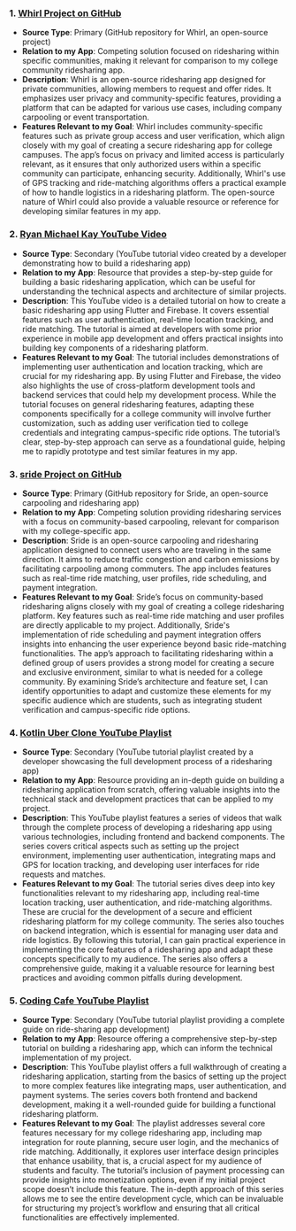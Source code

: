 ### 1.  [Whirl Project on GitHub](https://github.com/cs340-20/Whirl)

- **Source Type**: Primary (GitHub repository for Whirl, an open-source project) 
- **Relation to my App**: Competing solution focused on ridesharing within specific communities, making it relevant for comparison to my college community ridesharing app.
- **Description**: Whirl is an open-source ridesharing app designed for private communities, allowing members to request and offer rides. It emphasizes user privacy and community-specific features, providing a platform that can be adapted for various use cases, including company carpooling or event transportation.
- **Features Relevant to my Goal**: Whirl includes community-specific features such as private group access and user verification, which align closely with my goal of creating a secure ridesharing app for college campuses. The app’s focus on privacy and limited access is particularly relevant, as it ensures that only authorized users within a specific community can participate, enhancing security. Additionally, Whirl's use of GPS tracking and ride-matching algorithms offers a practical example of how to handle logistics in a ridesharing platform. The open-source nature of Whirl could also provide a valuable resource or reference for developing similar features in my app.


### 2. [Ryan Michael Kay YouTube Video](https://youtu.be/yRVt6sALB-g?si=gNIjK1x4vmccxYEt)

- **Source Type**: Secondary (YouTube tutorial video created by a developer demonstrating how to build a ridesharing app)
- **Relation to my App**: Resource that provides a step-by-step guide for building a basic ridesharing application, which can be useful for understanding the technical aspects and architecture of similar projects.
- **Description**: This YouTube video is a detailed tutorial on how to create a basic ridesharing app using Flutter and Firebase. It covers essential features such as user authentication, real-time location tracking, and ride matching. The tutorial is aimed at developers with some prior experience in mobile app development and offers practical insights into building key components of a ridesharing platform.
- **Features Relevant to my Goal**: The tutorial includes demonstrations of implementing user authentication and location tracking, which are crucial for my ridesharing app. By using Flutter and Firebase, the video also highlights the use of cross-platform development tools and backend services that could help my development process. While the tutorial focuses on general ridesharing features, adapting these components specifically for a college community will involve further customization, such as adding user verification tied to college credentials and integrating campus-specific ride options. The tutorial’s clear, step-by-step approach can serve as a foundational guide, helping me to rapidly prototype and test similar features in my app.

### 3. [sride Project on GitHub](https://github.com/AuYuRa/sride?tab=readme-ov-file)

- **Source Type**: Primary (GitHub repository for Sride, an open-source carpooling and ridesharing app)
- **Relation to my App**: Competing solution providing ridesharing services with a focus on community-based carpooling, relevant for comparison with my college-specific app.
- **Description**: Sride is an open-source carpooling and ridesharing application designed to connect users who are traveling in the same direction. It aims to reduce traffic congestion and carbon emissions by facilitating carpooling among commuters. The app includes features such as real-time ride matching, user profiles, ride scheduling, and payment integration.
- **Features Relevant to my Goal**: Sride’s focus on community-based ridesharing aligns closely with my goal of creating a college ridesharing platform. Key features such as real-time ride matching and user profiles are directly applicable to my project. Additionally, Sride's implementation of ride scheduling and payment integration offers insights into enhancing the user experience beyond basic ride-matching functionalities. The app’s approach to facilitating ridesharing within a defined group of users provides a strong model for creating a secure and exclusive environment, similar to what is needed for a college community. By examining Sride’s architecture and feature set, I can identify opportunities to adapt and customize these elements for my specific audience which are students, such as integrating student verification and campus-specific ride options.


### 4. [Kotlin Uber Clone YouTube Playlist](https://youtube.com/playlist?list=PLaoF-xhnnrRW4HZNwZZ6MS12aWn-m3nGd&si=kN413uMWgkAzIBnl)

- **Source Type**: Secondary (YouTube tutorial playlist created by a developer showcasing the full development process of a ridesharing app)
- **Relation to my App**: Resource providing an in-depth guide on building a ridesharing application from scratch, offering valuable insights into the technical stack and development practices that can be applied to my project.
- **Description**: This YouTube playlist features a series of videos that walk through the complete process of developing a ridesharing app using various technologies, including frontend and backend components. The series covers critical aspects such as setting up the project environment, implementing user authentication, integrating maps and GPS for location tracking, and developing user interfaces for ride requests and matches.
- **Features Relevant to my Goal**: The tutorial series dives deep into key functionalities relevant to my ridesharing app, including real-time location tracking, user authentication, and ride-matching algorithms. These are crucial for the development of a secure and efficient ridesharing platform for my college community. The series also touches on backend integration, which is essential for managing user data and ride logistics. By following this tutorial, I can gain practical experience in implementing the core features of a ridesharing app and adapt these concepts specifically to my audience. The series also offers a comprehensive guide, making it a valuable resource for learning best practices and avoiding common pitfalls during development.



### 5. [Coding Cafe YouTube Playlist](https://youtube.com/playlist?list=PLxefhmF0pcPl6gcWvrpTbjGO7rcMWY1jT&si=1beVlz-ktA9BIlBo)

- **Source Type**: Secondary (YouTube tutorial playlist providing a complete guide on ride-sharing app development)
- **Relation to my App**: Resource offering a comprehensive step-by-step tutorial on building a ridesharing app, which can inform the technical implementation of my project.
- **Description**: This YouTube playlist offers a full walkthrough of creating a ridesharing application, starting from the basics of setting up the project to more complex features like integrating maps, user authentication, and payment systems. The series covers both frontend and backend development, making it a well-rounded guide for building a functional ridesharing platform.
- **Features Relevant to my Goal**: The playlist addresses several core features necessary for my college ridesharing app, including map integration for route planning, secure user login, and the mechanics of ride matching. Additionally, it explores user interface design principles that enhance usability, that is, a crucial aspect for my audience of students and faculty. The tutorial’s inclusion of payment processing can provide insights into monetization options, even if my initial project scope doesn’t include this feature. The in-depth approach of this series allows me to see the entire development cycle, which can be invaluable for structuring my project’s workflow and ensuring that all critical functionalities are effectively implemented.

